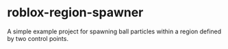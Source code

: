 # roblox-region-spawner
A simple example project for spawning ball particles within a region defined by two control points.
